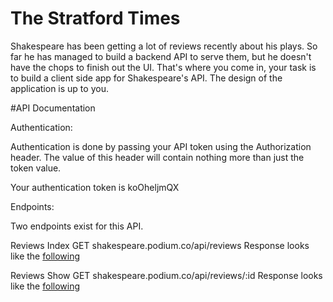 # The Stratford Times
Shakespeare has been getting a lot of reviews recently about his plays. So far he has managed to build a backend API to serve them, but he doesn't have the chops to finish out the UI. That's where you come in, your task is to build a client side app for Shakespeare's API. The design of the application is up to you.

#API Documentation

Authentication:

Authentication is done by passing your API token using the Authorization header. The value of this header will contain nothing more than just the token value.

Your authentication token is koOheljmQX

Endpoints:

Two endpoints exist for this API.

Reviews Index
GET shakespeare.podium.co/api/reviews
Response looks like the [following](https://gist.github.com/telnicky/88e98de5a165037f81fa72694d410a35)

Reviews Show
GET shakespeare.podium.co/api/reviews/:id
Response looks like the [following](https://gist.github.com/telnicky/231df61e401cb6aa2279cb2adfa05c5a)
